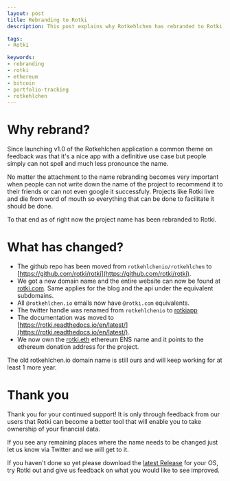 ```yaml
---
layout: post
title: Rebranding to Rotki
description: This post explains why Rotkehlchen has rebranded to Rotki, what was the motivation behind the renaming and what has changed.

tags:
- Rotki

keywords:
- rebranding
- rotki
- ethereum
- bitcoin
- portfolio-tracking
- rotkehlchen
---
```



# Why rebrand?

Since launching v1.0 of the Rotkehlchen application a common theme on feedback was that it's a nice app with a definitive use case but people simply can not spell and much less pronounce the name.

No matter the attachment to the name rebranding becomes very important when people can not write down the name of the project to recommend it to their friends or can not even google it successfuly. Projects like Rotki live and die from word of mouth so everything that can be done to facilitate it should be done.

To that end as of right now the project name has been rebranded to Rotki.

# What has changed?

- The github repo has been moved from ``rotkehlchenio/rotkehlchen`` to [https://github.com/rotki/rotki](https://github.com/rotki/rotki).
- We got a new domain name and the entire website can now be found at [rotki.com](https://rotki.com/). Same applies for the blog and the api under the equivalent subdomains.
- All ``@rotkehlchen.io`` emails now have ``@rotki.com`` equivalents.
- The twitter handle was renamed from ``rotkehlchenio`` to [rotkiapp](https://twitter.com/rotkiapp)
- The documentation was moved to [https://rotki.readthedocs.io/en/latest/](https://rotki.readthedocs.io/en/latest/).
- We now own the [rotki.eth](https://twitter.com/LefterisJP/status/1194273848994254848) ethereum ENS name and it points to the ethereum donation address for the project.

The old rotkehlchen.io domain name is still ours and will keep working for at least 1 more year.

# Thank you

Thank you for your continued support! It is only through feedback from our users that Rotki can become a better tool that will enable you to take ownership of your financial data.

If you see any remaining places where the name needs to be changed just let us know via Twitter and we will get to it.

If you haven't done so yet please download the [latest Release](https://github.com/rotki/rotki/releases) for your OS, try Rotki out and give us feedback on what you would like to see improved.
